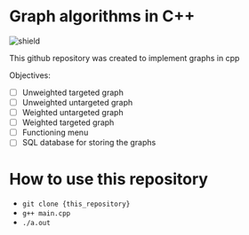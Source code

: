 # Graph algorithms in C++

![shield](https://img.shields.io/badge/license-MIT-green)

This github repository was created to implement graphs in cpp

Objectives:

- [ ] Unweighted targeted graph
- [ ] Unweighted untargeted graph
- [ ] Weighted untargeted graph
- [ ] Weighted targeted graph
- [ ] Functioning menu
- [ ] SQL database for storing the graphs

# How to use this repository

- ```git clone {this_repository}``` 
- ```g++ main.cpp```
- ```./a.out```
